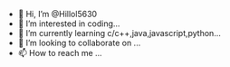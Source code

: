 - 👋 Hi, I’m @Hillol5630
- 👀 I’m interested in coding...
- 🌱 I’m currently learning c/c++,java,javascript,python...
- 💞️ I’m looking to collaborate on ...
- 📫 How to reach me ...

<!---
Hillol5630/Hillol5630 is a ✨ special ✨ repository because its `README.md` (this file) appears on your GitHub profile.
You can click the Preview link to take a look at your changes.
--->
